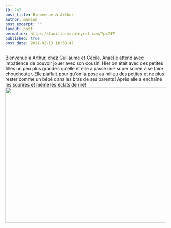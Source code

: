 ```yaml
---
ID: 747
post_title: Bienvenue à Arthur
author: marion
post_excerpt: ""
layout: post
permalink: https://famille.mazaleyrat.com/?p=747
published: true
post_date: 2011-02-13 10:33:47
---
```

Bienvenue à Arthur, chez Guillaume et Cécile. Anaëlle attend avec impatience de pouvoir jouer avec son cousin. 
Hier on était avec des petites filles un peu plus grandes qu'elle et elle a passé une super soirée à se faire chouchouter. Elle piaffait pour qu'on la pose au milieu des petites et ne plus rester comme un bébé dans les bras de ses parents!
Après elle a enchaîné les sourires et même les éclats de rire! 
<a href="http://famille.mazaleyrat.com/wp-content/uploads/2011/02/5.jpg"><img src="http://famille.mazaleyrat.com/wp-content/uploads/2011/02/5-1024x682.jpg" alt="" title=":-)" width="640" height="426" class="aligncenter size-large wp-image-748" /></a>